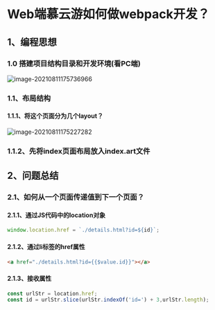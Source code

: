# Web端慕云游如何做webpack开发？

## 1、编程思想

### 1.0 搭建项目结构目录和开发环境(看PC端)

![image-20210811175736966](D:\大前端学习\MarkDown\webpack\image-20210811175736966-16286758582972.png)

### 1.1、布局结构

####  1.1.1、将这个页面分为几个layout？

![image-20210811175227282](D:\大前端学习\MarkDown\webpack\image-20210811175227282-16286755488681.png)

### 1.1.2、先将index页面布局放入index.art文件

## 2、问题总结

### 2.1、如何从一个页面传递值到下一个页面？

#### 2.1.1、通过JS代码中的location对象 

```js
window.location.href = `./details.html?id=${id}`;
```

#### 2.1.2、通过li标签的href属性 

```html
<a href="./details.html?id={{$value.id}}"></a>
```

#### 2.1.3、接收属性

```js
const urlStr = location.href;
const id = urlStr.slice(urlStr.indexOf('id=') + 3,urlStr.length);
```

